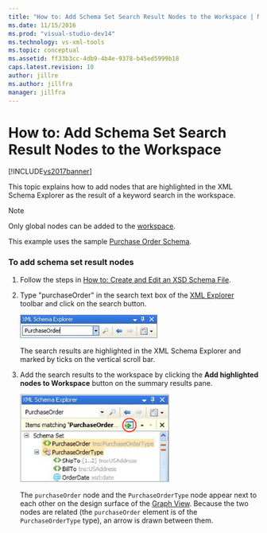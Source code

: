 ```yaml
---
title: "How to: Add Schema Set Search Result Nodes to the Workspace | Microsoft Docs"
ms.date: 11/15/2016
ms.prod: "visual-studio-dev14"
ms.technology: vs-xml-tools
ms.topic: conceptual
ms.assetid: ff33b3cc-4db9-4b4e-9378-b45ed5999b18
caps.latest.revision: 10
author: jillre
ms.author: jillfra
manager: jillfra
---
```

# How to: Add Schema Set Search Result Nodes to the Workspace
[!INCLUDE[vs2017banner](../includes/vs2017banner.md)]

This topic explains how to add nodes that are highlighted in the XML Schema Explorer as the result of a keyword search in the workspace.

> [!NOTE]
> Only global nodes can be added to the [workspace](../xml-tools/xml-schema-designer-workspace.md).

 This example uses the sample [Purchase Order Schema](../xml-tools/sample-xsd-file-purchase-order-schema.md).

### To add schema set result nodes

1. Follow the steps in [How to: Create and Edit an XSD Schema File](../xml-tools/how-to-create-and-edit-an-xsd-schema-file.md).

2. Type "purchaseOrder" in the search text box of the [XML Explorer](../xml-tools/xml-schema-explorer.md) toolbar and click on the search button.

     ![XML Schema Explorer Keyword Search](../xml-tools/media/schemaexplorersearch.gif "SchemaExplorerSearch")

     The search results are highlighted in the XML Schema Explorer and marked by ticks on the vertical scroll bar.

3. Add the search results to the workspace by clicking the **Add highlighted nodes to Workspace** button on the summary results pane.

     ![XML Schema Explorer Search Result](../xml-tools/media/schemaexplorersearchresult.gif "SchemaExplorerSearchResult")

     The `purchaseOrder` node and the `PurchaseOrderType` node appear next to each other on the design surface of the [Graph View](../xml-tools/graph-view.md). Because the two nodes are related (the `purchaseOrder` element is of the `PurchaseOrderType` type), an arrow is drawn between them.
